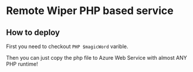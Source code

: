 # Remote Wiper PHP based service

## How to deploy

First you need to checkout ```PHP $magicWord``` varible.

Then you can just copy the php file to Azure Web Service with almost ANY PHP runtime!
